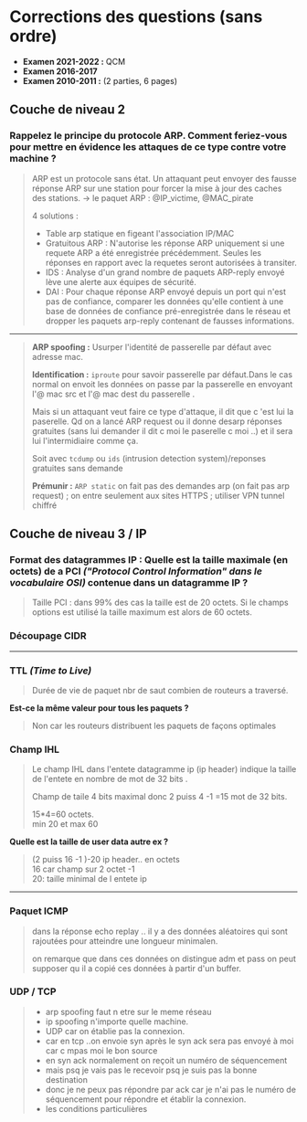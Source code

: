# Corrections des questions (sans ordre)

- **Examen 2021-2022 :** QCM
- **Examen 2016-2017**
- **Examen 2010-2011 :** (2 parties, 6 pages)

## Couche de niveau 2

### Rappelez le principe du protocole ARP. Comment feriez-vous pour mettre en évidence les attaques de ce type contre votre machine ?

> ARP est un protocole sans état. Un attaquant peut envoyer des fausse réponse ARP sur une station pour forcer la mise à jour des caches des stations. -> le paquet ARP : @IP_victime, @MAC_pirate
>
> 4 solutions :
>
> - Table arp statique en figeant l'association IP/MAC
> - Gratuitous ARP : N'autorise les réponse ARP uniquement si une requete ARP a été enregistrée précédemment. Seules les réponses en rapport avec la requetes seront autorisées à transiter.
> - IDS : Analyse d'un grand nombre de paquets ARP-reply envoyé lève une alerte aux équipes de sécurité.
> - DAI : Pour chaque réponse ARP envoyé depuis un port qui n'est pas de confiance, comparer les données qu'elle contient à une base de données de confiance pré-enregistrée dans le réseau et dropper les paquets arp-reply contenant de fausses informations.

---

> **ARP spoofing :** Usurper l'identité de passerelle par défaut avec adresse mac.
>
> **Identification :** `iproute` pour savoir passerelle par défaut.Dans le cas normal on envoit les données on passe par la passerelle en envoyant l'@ mac src et l'@ mac dest du passerelle .
>
> Mais si un attaquant veut faire ce type d'attaque, il dit que c 'est lui la paserelle. Qd on a lancé ARP request ou il donne desarp réponses gratuites (sans lui demander il dit c moi le paserelle c moi ..) et il sera lui l'intermidiaire comme ça.
>
> Soit avec `tcdump` ou `ids` (intrusion detection system)/reponses gratuites sans demande
>
> **Prémunir :** `ARP static` on fait pas des demandes arp (on fait pas arp request) ; on entre seulement aux sites HTTPS ; utiliser VPN tunnel chiffré

## Couche de niveau 3 / IP

### **Format des datagrammes IP :** Quelle est la taille maximale (en octets) de a PCI *("Protocol Control Information" dans le vocabulaire OSI)* contenue dans un datagramme IP ?

> Taille PCI : dans 99% des cas la taille est de 20 octets. Si le champs options est utilisé la taille maximum est alors de 60 octets.

### **Découpage CIDR**

---

### **TTL** *(Time to Live)*

> Durée de vie de paquet nbr de saut combien de routeurs a traversé.

**Est-ce la même valeur pour tous les paquets ?**
> Non car les routeurs  distribuent les paquets de façons optimales

### **Champ IHL**

> Le champ IHL dans l'entete datagramme ip (ip header) indique la taille de l'entete en nombre de mot de 32 bits .
>
> Champ de taile 4 bits maximal donc 2 puiss 4 -1  =15 mot de 32 bits.
>
> 15*4=60 octets. \
> min 20 et max 60

**Quelle est la taille de user data autre ex ?**

> (2 puiss 16 -1 )-20 ip header.. en octets \
> 16 car champ sur 2 octet -1  \
> 20: taille minimal de l entete ip

---

### Paquet ICMP

> dans la réponse echo replay .. il y a des données aléatoires qui sont rajoutées pour atteindre une longueur minimalen.
>
> on remarque que dans ces données on distingue adm et pass on peut supposer qu il a copié ces données à partir d'un buffer.

### UDP / TCP

> - arp spoofing faut n etre sur le meme réseau
> - ip spoofing n'importe quelle machine.
> - UDP car on établie pas la connexion.
> - car en tcp ..on envoie syn après le syn ack sera pas envoyé à moi car c mpas moi le bon source
> - en syn ack normalement on reçoit un numéro de séquencement
> - mais psq je vais pas le recevoir psq je suis pas la bonne destination
> - donc je ne peux pas répondre par ack car je n'ai pas le numéro de séquencement pour répondre et établir la connexion.
> - les conditions particulières
